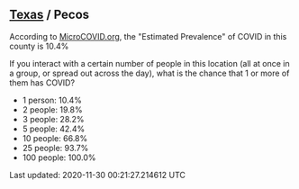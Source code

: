 
## [Texas](/united-states/texas) / Pecos

According to [MicroCOVID.org](http://microcovid.org),
the "Estimated Prevalence" of COVID in this county is 10.4%

If you interact with a certain number of people in this location
(all at once in a group, or spread out across the day), what is the chance that
1 or more of them has COVID?

- 1 person: 10.4%
- 2 people: 19.8%
- 3 people: 28.2%
- 5 people: 42.4%
- 10 people: 66.8%
- 25 people: 93.7%
- 100 people: 100.0%

Last updated: 2020-11-30 00:21:27.214612 UTC
